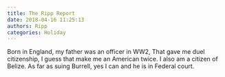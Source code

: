 ```yaml
---
title: The Ripp Report
date: 2018-04-16 11:25:13
authors: Ripp
categories: Holiday
---
```


 Born in England, my father was an officer in WW2, That gave me duel citizenship, I guess that make me an American twice. I also am a citizen of Belize. As far as suing Burrell, yes I can and he is in Federal court.